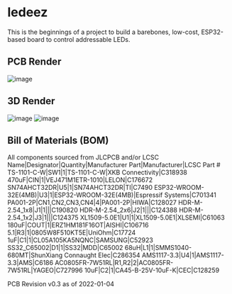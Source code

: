 # ledeez
This is the beginnings of a project to build a barebones, low-cost, ESP32-based board to control addressable LEDs.

## PCB Render
![image](https://user-images.githubusercontent.com/1414156/148123311-166dc4df-ed63-4470-99db-23bd388e311c.png)

## 3D Render
![image](https://user-images.githubusercontent.com/1414156/148123517-d97d6d51-6ee8-4fe8-9090-00e8e5dd27ef.png)
![image](https://user-images.githubusercontent.com/1414156/148123627-43d4f660-5002-40db-a6f3-51d55d5592e5.png)

## Bill of Materials (BOM)
All components sourced from JLCPCB and/or LCSC
Name|Designator|Quantity|Manufacturer Part|Manufacturer|LCSC Part #
TS-1101-C-W|SW1|1|TS-1101-C-W|XKB Connectivity|C318938
470uF|CIN|1|VEJ471M1ETR-1010|LELON|C176672
SN74AHCT32DR|U5|1|SN74AHCT32DR|TI|C7490
ESP32-WROOM-32E(4MB)|U3|1|ESP32-WROOM-32E(4MB)|Espressif Systems|C701341
PA001-2P|CN1,CN2,CN3,CN4|4|PA001-2P|HIWA|C128027
HDR-M-2.54_1x8|J1|1|||C190820
HDR-M-2.54_2x6|J2|1|||C124388
HDR-M-2.54_1x2|J3|1|||C124375
XL1509-5.0E1|U1|1|XL1509-5.0E1|XLSEMI|C61063
180uF|COUT|1|ERZ1HM181F16OT|AISHI|C106716
5.1|R3|1|0805W8F510KT5E|UniOhm|C17724
1uF|C1|1|CL05A105KA5NQNC|SAMSUNG|C52923
SS32_C65002|D1|1|SS32|MDD|C65002
68uH|L1|1|SMMS1040-680MT|ShunXiang Connaught Elec|C286354
AMS1117-3.3|U4|1|AMS1117-3.3|AMS|C6186
AC0805FR-7W51RL|R1,R2|2|AC0805FR-7W51RL|YAGEO|C727996
10uF|C2|1|CA45-B-25V-10uF-K|CEC|C128259

PCB Revision v0.3 as of 2022-01-04
